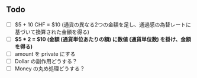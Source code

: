 Todo
------------
- [ ] $5 + 10 CHF = $10 (通貨の異なる2つの金額を足し、通過感の為替レートに基づいて換算された金額を得る)
- [ ] **$5 * 2 = $10 (金額 (通貨単位あたりの額) に数値 (通貨単位数) を掛け、金額を得る)**
- [ ] amount を private にする
- [ ] Dollar の副作用どうする？
- [ ] Money の丸め処理どうする？
